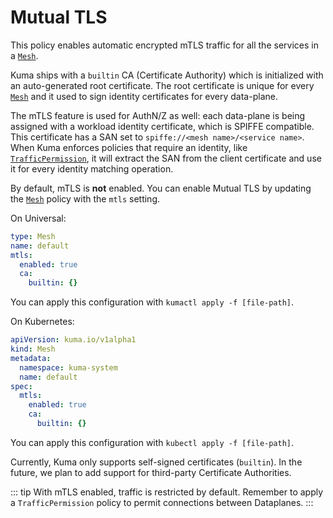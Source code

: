 # Mutual TLS

This policy enables automatic encrypted mTLS traffic for all the services in a [`Mesh`](#mesh).

Kuma ships with a `builtin` CA (Certificate Authority) which is initialized with an auto-generated root certificate. The root certificate is unique for every [`Mesh`](#mesh) and it used to sign identity certificates for every data-plane.

The mTLS feature is used for AuthN/Z as well: each data-plane is being assigned with a workload identity certificate, which is SPIFFE compatible. This certificate has a SAN set to `spiffe://<mesh name>/<service name>`. When Kuma enforces policies that require an identity, like [`TrafficPermission`](../traffic-permissions), it will extract the SAN from the client certificate and use it for every identity matching operation.

By default, mTLS is **not** enabled. You can enable Mutual TLS by updating the [`Mesh`](#mesh) policy with the `mtls` setting.

On Universal:

```yaml
type: Mesh
name: default
mtls:
  enabled: true
  ca:
    builtin: {}
```

You can apply this configuration with `kumactl apply -f [file-path]`.

On Kubernetes:

```yaml
apiVersion: kuma.io/v1alpha1
kind: Mesh
metadata:
  namespace: kuma-system
  name: default
spec:
  mtls:
    enabled: true
    ca:
      builtin: {}
```

You can apply this configuration with `kubectl apply -f [file-path]`.

Currently, Kuma only supports self-signed certificates (`builtin`). In the future, we plan to add support for third-party Certificate Authorities.

::: tip
With mTLS enabled, traffic is restricted by default. Remember to apply a `TrafficPermission` policy to permit connections
between Dataplanes.
:::
